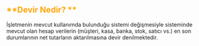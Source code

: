 <h2>
<span style="color: orange;">
 **Devir Nedir? **
</span>
</h2>
İşletmenin mevcut kullanımda bulunduğu sistemi değişmesiyle sisteminde mevcut olan hesap verilerin
(müşteri, kasa, banka, stok, satıcı vs.) en son durumlarının net tutarların aktarılmasına devir denilmektedir.